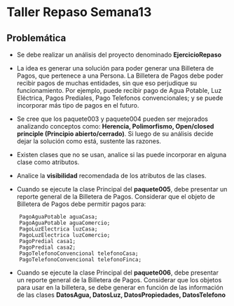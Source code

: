 # Taller Repaso Semana13

## Problemática

* Se debe realizar un análisis del proyecto denominado **EjercicioRepaso**

* La idea es generar una solución para poder generar una Billetera de Pagos, que pertenece a una Persona. La Billetera de Pagos debe poder recibir pagos de muchas entidades, sin que eso perjudique su funcionamiento. Por ejemplo, puede recibir pago de Agua Potable, Luz Eléctrica, Pagos Prediales, Pago Telefonos convencionales; y se puede incorporar más tipo de pagos en el futuro.

* Se cree que los paquete003 y paquete004 pueden ser mejorados analizando conceptos como: **Herencia, Polimorfismo, Open/closed principle (Principio abierto/cerrado)**. Si luego de su análisis decide dejar la solución como está, sustente las razones.

* Existen clases que no se usan, analice si las puede incorporar en alguna clase como atributos.

* Analice la **visibilidad** recomendada de los atributos de las clases.

* Cuando se ejecute la clase Principal del **paquete005**, debe presentar un reporte general de la Billetera de Pagos. Considerar que el objeto de Billetera de Pagos debe permitir pagos para:
```
    PagoAguaPotable aguaCasa;
    PagoAguaPotable aguaComercio;
    PagoLuzElectrica luzCasa;
    PagoLuzElectrica luzComercio;
    PagoPredial casa1;
    PagoPredial casa2;
    PagoTelefonoConvencional telefonoCasa;
    PagoTelefonoConvencional telefonoFinca;
```
* Cuando se ejecute la clase Principal del **paquete006**, debe presentar un reporte general de la Billetera de Pagos. Considerar que los objetos para usar en la billetera, se debe generar en función de las información de las clases **DatosAgua, DatosLuz, DatosPropiedades, DatosTelefono**
